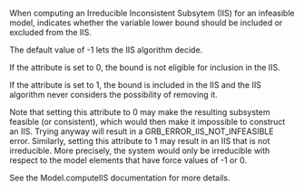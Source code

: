When computing an Irreducible Inconsistent Subsytem (IIS) for an infeasible model, indicates whether the variable lower
bound should be included or excluded from the IIS.

The default value of -1 lets the IIS algorithm decide.

If the attribute is set to 0, the bound is not eligible for inclusion in the IIS.

If the attribute is set to 1, the bound is included in the IIS and the IIS algorithm never considers the possibility of
removing it.

Note that setting this attribute to 0 may make the resulting subsystem feasible (or consistent), which would then make
it impossible to construct an IIS. Trying anyway will result in a GRB_ERROR_IIS_NOT_INFEASIBLE error. Similarly, setting
this attribute to 1 may result in an IIS that is not irreducible. More precisely, the system would only be irreducible
with respect to the model elements that have force values of -1 or 0.

See the Model.computeIIS documentation for more details.